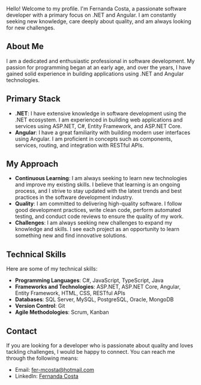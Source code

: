 Hello! Welcome to my profile. I'm Fernanda Costa, a passionate software developer with a primary focus on .NET and Angular. I am constantly seeking new knowledge, care deeply about quality, and am always looking for new challenges.

## About Me
I am a dedicated and enthusiastic professional in software development. My passion for programming began at an early age, and over the years, I have gained solid experience in building applications using .NET and Angular technologies.

## Primary Stack
- **.NET**: I have extensive knowledge in software development using the .NET ecosystem. I am experienced in building web applications and services using ASP.NET, C#, Entity Framework, and ASP.NET Core.
- **Angular**: I have a great familiarity with building modern user interfaces using Angular. I am proficient in concepts such as components, services, routing, and integration with RESTful APIs.

## My Approach
- **Continuous Learning**: I am always seeking to learn new technologies and improve my existing skills. I believe that learning is an ongoing process, and I strive to stay updated with the latest trends and best practices in the software development industry.
- **Quality**: I am committed to delivering high-quality software. I follow good development practices, write clean code, perform automated testing, and conduct code reviews to ensure the quality of my work.
- **Challenges**: I am always seeking new challenges to expand my knowledge and skills. I see each project as an opportunity to learn something new and find innovative solutions.

## Technical Skills
Here are some of my technical skills:

- **Programming Languages**: C#, JavaScript, TypeScript, Java
- **Frameworks and Technologies**: ASP.NET, ASP.NET Core, Angular, Entity Framework, HTML, CSS, RESTful APIs
- **Databases**: SQL Server, MySQL, PostgreSQL, Oracle, MongoDB
- **Version Control**: Git
- **Agile Methodologies**: Scrum, Kanban

## Contact
If you are looking for a developer who is passionate about quality and loves tackling challenges, I would be happy to connect. You can reach me through the following means:

- Email: fer-mcosta@hotmail.com
- LinkedIn: [Fernanda Costa](https://www.linkedin.com/in/fernanda-moraes-costa/)
